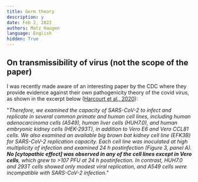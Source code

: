 ```yaml
---
title: Germ theory
description: y
date: Feb 2, 2022
authors: Matz Haugen
language: English
hidden: True
---
```


On transmissibility of virus (not the scope of the paper)
---
I was recently made aware of an interesting paper by the CDC where they provide evidence against their own pathogenicity theory of the covid virus, as shown in the excerpt below ([Harcourt et al., 2020](https://wwwnc.cdc.gov/eid/article/26/6/20-0516_article)):

"*Therefore, we examined the capacity of SARS-CoV-2 to infect and replicate in several common primate and human cell lines, including human adenocarcinoma cells (A549), human liver cells (HUH7.0), and human embryonic kidney cells (HEK-293T), in addition to Vero E6 and Vero CCL81 cells. We also examined an available big brown bat kidney cell line (EFK3B) for SARS-CoV-2 replication capacity. Each cell line was inoculated at high multiplicity of infection and examined 24 h postinfection (Figure 3, panel A). **No [cytopathic effect] was observed in any of the cell lines except in Vero cells**, which grew to >107 PFU at 24 h postinfection. In contrast, HUH7.0 and 293T cells showed only modest viral replication, and A549 cells were incompatible with SARS-CoV-2 infection.*"